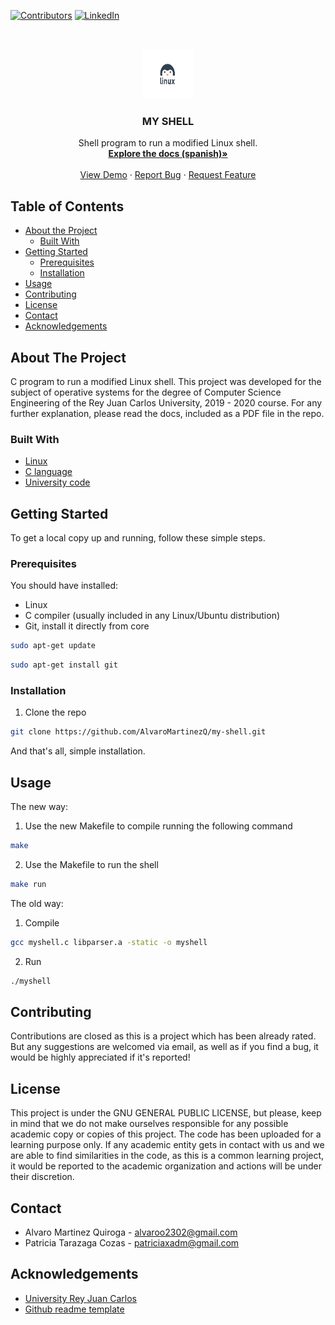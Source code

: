 <!-- PROJECT SHIELDS -->
[![Contributors][contributors-shield]][contributors-url]
[![LinkedIn][linkedin-shield]][linkedin-url]

<!-- PROJECT LOGO -->
<br />
<p align="center">
  <a href="https://github.com/AlvaroMartinezQ/my-shell">
    <img src="imgs/logo.jpg" alt="Logo" width="80" height="80">
  </a>

  <h3 align="center">MY SHELL</h3>

  <p align="center">
    Shell program to run a modified Linux shell.
    <br />
    <a href="https://github.com/AlvaroMartinezQ/my-shell/blob/master/Memoria.pdf"><strong>Explore the docs (spanish)»</strong></a>
    <br />
    <br />
    <a href="https://github.com/AlvaroMartinezQ/my-shell">View Demo</a>
    ·
    <a href="https://github.com/AlvaroMartinezQ/my-shell/issues">Report Bug</a>
    ·
    <a href="https://github.com/AlvaroMartinezQ/my-shell/issues">Request Feature</a>
  </p>
</p>

<!-- TABLE OF CONTENTS -->
## Table of Contents

* [About the Project](#about-the-project)
  * [Built With](#built-with)
* [Getting Started](#getting-started)
  * [Prerequisites](#prerequisites)
  * [Installation](#installation)
* [Usage](#usage)
* [Contributing](#contributing)
* [License](#license)
* [Contact](#contact)
* [Acknowledgements](#acknowledgements)

<!-- ABOUT THE PROJECT -->
## About The Project

C program to run a modified Linux shell. This project was developed for the subject of operative systems for the degree of Computer Science Engineering of the Rey Juan Carlos University, 2019 - 2020 course. For any further explanation, please read the docs, included as a PDF file in the repo.

### Built With

* [Linux](https://www.linux.org/)
* [C language](https://en.wikipedia.org/wiki/C_(programming_language))
* [University code](https://www.urjc.es/etsii)

<!-- GETTING STARTED -->
## Getting Started

To get a local copy up and running, follow these simple steps.

### Prerequisites

You should have installed:
* Linux
* C compiler (usually included in any Linux/Ubuntu distribution)
* Git, install it directly from core
```sh
sudo apt-get update
```
```sh
sudo apt-get install git
```

### Installation

1. Clone the repo
```sh
git clone https://github.com/AlvaroMartinezQ/my-shell.git
```

And that's all, simple installation.

<!-- USAGE EXAMPLES -->
## Usage

The new way:

1. Use the new Makefile to compile running the following command
```sh
make
```

2. Use the Makefile to run the shell
```sh
make run 
```

The old way:

1. Compile
```sh
gcc myshell.c libparser.a -static -o myshell 
```

2. Run
```sh
./myshell
```

<!-- CONTRIBUTING -->
## Contributing

Contributions are closed as this is a project which has been already rated. But any suggestions are welcomed via email, as well as if you find a bug, it would be highly appreciated if it's reported!

<!-- LICENSE -->
## License

This project is under the GNU GENERAL PUBLIC LICENSE, but please, keep in mind that we do not make ourselves responsible for any possible academic copy or copies of this project. The code has been uploaded for a learning purpose only. If any academic entity gets in contact with us and we are able to find similarities in the code, as this is a common learning project, it would be reported to the academic organization and actions will be under their discretion.

<!-- CONTACT -->
## Contact

* Alvaro Martinez Quiroga - alvaroo2302@gmail.com
* Patricia Tarazaga Cozas - patriciaxadm@gmail.com

<!-- ACKNOWLEDGEMENTS -->
## Acknowledgements

* [University Rey Juan Carlos](https://www.urjc.es/)
* [Github readme template](https://github.com/othneildrew/Best-README-Template)

[contributors-shield]: https://img.shields.io/github/contributors/AlvaroMartinezQ/my-shell.svg?style=flat-square
[contributors-url]: https://github.com/AlvaroMartinezQ/my-shell/graphs/contributors
[linkedin-shield]: https://img.shields.io/badge/-LinkedIn-black.svg?style=flat-square&logo=linkedin&colorB=555
[linkedin-url]: https://es.linkedin.com/in/alvaro-martinez-quiroga-profile
